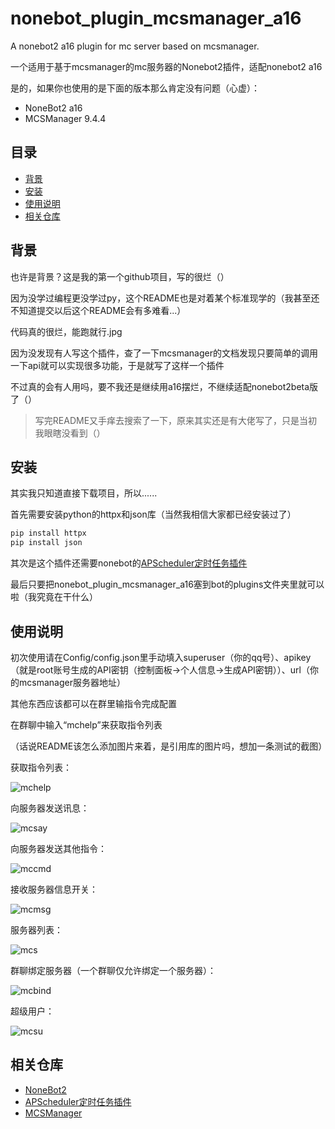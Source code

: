 # nonebot_plugin_mcsmanager_a16
A nonebot2 a16 plugin for mc server based on mcsmanager.

一个适用于基于mcsmanager的mc服务器的Nonebot2插件，适配nonebot2 a16

是的，如果你也使用的是下面的版本那么肯定没有问题（心虚）：

- NoneBot2 a16
- MCSManager 9.4.4

## 目录

- [背景](#背景)
- [安装](#安装)
- [使用说明](#使用说明)
- [相关仓库](#相关仓库)


## 背景

也许是背景？这是我的第一个github项目，写的很烂（）

因为没学过编程更没学过py，这个README也是对着某个标准现学的（我甚至还不知道提交以后这个README会有多难看...）

代码真的很烂，能跑就行.jpg

因为没发现有人写这个插件，查了一下mcsmanager的文档发现只要简单的调用一下api就可以实现很多功能，于是就写了这样一个插件

不过真的会有人用吗，要不我还是继续用a16摆烂，不继续适配nonebot2beta版了（）

> 写完README又手痒去搜索了一下，原来其实还是有大佬写了，只是当初我眼瞎没看到（）


## 安装

其实我只知道直接下载项目，所以......


首先需要安装python的httpx和json库（当然我相信大家都已经安装过了）

```sh
pip install httpx
pip install json
```


其次是这个插件还需要nonebot的[APScheduler定时任务插件](https://github.com/nonebot/plugin-apscheduler)


最后只要把nonebot_plugin_mcsmanager_a16塞到bot的plugins文件夹里就可以啦（我究竟在干什么）


## 使用说明
初次使用请在Config/config.json里手动填入superuser（你的qq号）、apikey（就是root账号生成的API密钥（控制面板->个人信息->生成API密钥））、url（你的mcsmanager服务器地址）

其他东西应该都可以在群里输指令完成配置

在群聊中输入“mchelp”来获取指令列表

（话说README该怎么添加图片来着，是引用库的图片吗，想加一条测试的截图）

获取指令列表：

![mchelp](https://github.com/Devin0113/nonebot_plugin_mcsmanager_a16/blob/main/img/01help.jpg)

向服务器发送讯息：

![mcsay](https://github.com/Devin0113/nonebot_plugin_mcsmanager_a16/blob/main/img/02say.jpg)

向服务器发送其他指令：

![mccmd](https://github.com/Devin0113/nonebot_plugin_mcsmanager_a16/blob/main/img/03cmd.jpg)

接收服务器信息开关：

![mcmsg](https://github.com/Devin0113/nonebot_plugin_mcsmanager_a16/blob/main/img/04msg.jpg)

服务器列表：

![mcs](https://github.com/Devin0113/nonebot_plugin_mcsmanager_a16/blob/main/img/05s.jpg)

群聊绑定服务器（一个群聊仅允许绑定一个服务器）：

![mcbind](https://github.com/Devin0113/nonebot_plugin_mcsmanager_a16/blob/main/img/06bind.jpg)

超级用户：

![mcsu](https://github.com/Devin0113/nonebot_plugin_mcsmanager_a16/blob/main/img/07su.jpg)

## 相关仓库
- [NoneBot2](https://github.com/nonebot/nonebot2)
- [APScheduler定时任务插件](https://github.com/nonebot/plugin-apscheduler)
- [MCSManager](https://github.com/MCSManager/MCSManager)
